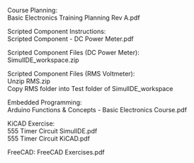 Course Planning:  
Basic Electronics Training Planning Rev A.pdf

Scripted Component Instructions:  
Scripted Component - DC Power Meter.pdf

Scripted Component Files (DC Power Meter):  
SimulIDE_workspace.zip

Scripted Component Files (RMS Voltmeter):  
Unzip RMS.zip  
Copy RMS folder into Test folder of SimulIDE_workspace  

Embedded Programming:  
Arduino Functions & Concepts - Basic Electronics Course.pdf   

KiCAD Exercise:  
555 Timer Circuit SimulIDE.pdf  
555 Timer Circuit KiCAD.pdf  

FreeCAD:
FreeCAD Exercises.pdf  



